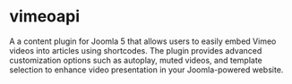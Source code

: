 # vimeoapi
A a content plugin for Joomla 5 that allows users to easily embed Vimeo videos into articles using shortcodes. The plugin provides advanced customization options such as autoplay, muted videos, and template selection to enhance video presentation in your Joomla-powered website.
